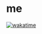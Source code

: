 # me

[![wakatime](https://wakatime.com/badge/user/018c9bb7-a53c-45c7-a66c-27d6a05811f5.svg)](https://wakatime.com/@018c9bb7-a53c-45c7-a66c-27d6a05811f5)
